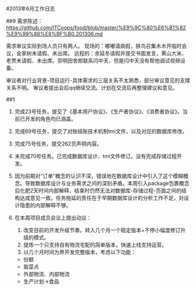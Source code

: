#2013年6月工作日志

##9
需求陈述：
https://github.com/ITCoops/food/blob/master/%E9%9C%80%E6%B1%82%E9%99%88%E8%BF%B0.201306.md

需求审议实际到场人员只有两人。
现场的：嘟嘟请病假，铁鸟召集木木开临时会议，金家树未请假、未出席。
远程的：余延冬请假并提交书面发言，黄山大米、老贾未请假、未出席。崇明田舍郎联系闫中天，但是闫中天没有帮他调试视频设备。

审议者对行业背景-项目运行-具体需求的三层关系不太熟悉，部分审议意见的支撑关系不明。
审议者提出会后qq继续交流。计划在交流后再整理建议和意见。


##1
1. 完成23号任务，提交了《基本用户协议》、《生产者协议》、《消费者协议》。当前已开发的角色均已涵盖。
2. 完成69号任务，提交了对账结账技术机制tmi文件，以及对应的数据库修改。
3. 完成75号任务，提交262页声明内容。
4. 未完成70号任务。已完成数据库设计、tmi文件修订。没有完成存储过程开发。

5. 因为前期对“订单”概念的认识不深，错误地在数据库设计中引入了这个模糊概念。导致数据库设计与业务需求之间的深刻矛盾。本周引入package包裹概念后化肥2天时间内部解释，结束时仍然无法对数据库-存储过程-页面之间的结构达成意见一致。任务拖延的责任在于早期数据库设计的分析工作不足，对设计隐患的内部解释不够。
6. 在本周项目成员会议上提出动议：
	1. 改变目前的开发升级节奏。转入几个月一个稳定版本+不停小幅度修订升级的模式。
	2. 提炼一个只支持自有物流宅配的简单版本，快速上线支持运营。
	3. 以几个月时间为界开发完整版本，考虑以下功能：
	* 份额
	* 取菜点
	* 外部物流、内部物流
	* 生产计划->食品 